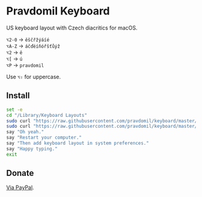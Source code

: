 # Pravdomil Keyboard

US keyboard layout with Czech diacritics for macOS.

`⌥2‑0` → `ěščřžýáíé`  
`⌥A-Z` → `áčďéíňóřšťůýž`  
`⌥2` → `ě`  
`⌥[` → `ú`  
`⌥P` → `pravdomil`

Use `⌥⇧` for uppercase.

## Install

```sh
set -e
cd "/Library/Keyboard Layouts"
sudo curl "https://raw.githubusercontent.com/pravdomil/keyboard/master/Pravdomil.keylayout" -O
sudo curl "https://raw.githubusercontent.com/pravdomil/keyboard/master/Pravdomil ěščřžýáíé.keylayout" -O
say "Oh yeah."
say "Restart your computer."
say "Then add keyboard layout in system preferences."
say "Happy typing."
exit
```

## Donate

[Via PayPal](https://www.paypal.com/cgi-bin/webscr?cmd=_s-xclick&hosted_button_id=BCL2X3AFQBAP2&item_name=Pravdomil%20Keyboard%20beer).
